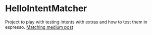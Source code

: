 # HelloIntentMatcher

Project to play with testing Intents with extras and how to test them in espresso.
[Matching medium post](https://medium.com/@maiatoday/note-to-future-me-testing-intents-with-matchers-65b8152b1690)

